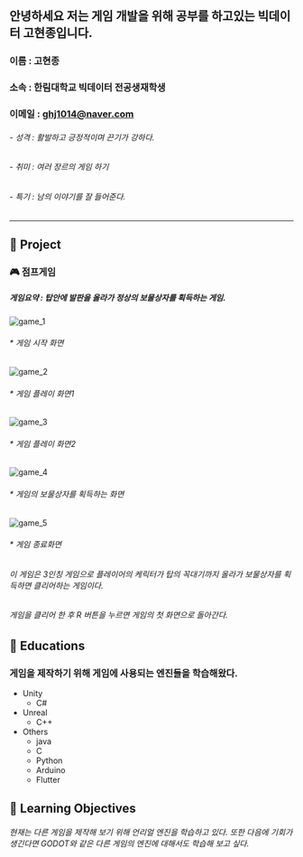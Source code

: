 ## 안녕하세요 저는 게임 개발을 위해 공부를 하고있는 빅데이터 고현종입니다.

### 이름 : 고현종
### 소속 : 한림대학교 빅데이터 전공생재학생
### 이메일 : ghj1014@naver.com

###### - 성격 : 활발하고 긍정적이며 끈기가 강하다.
###### - 취미 : 여러 장르의 게임 하기
###### - 특기 : 남의 이야기를 잘 들어준다.
-----------------------------------------------------------------------
## 🔭 Project 
### :video_game: 점프게임
##### 게임요약 : 탑안에 발판을 올라가 정상의 보물상자를 획득하는 게임.
 ![game_1](https://user-images.githubusercontent.com/115774307/198257166-7ab9d1a0-e593-4cc7-98a0-ea71c6198eea.jpg)
  ###### * 게임 시작 화면
 ![game_2](https://user-images.githubusercontent.com/115774307/198257486-f11f0765-9762-4737-bd0c-27fd3e5933be.jpg)
  ###### * 게임 플레이 화면1
 ![game_3](https://user-images.githubusercontent.com/115774307/198257567-25c5578a-2aa1-4638-9706-c45846e9a742.jpg)
  ###### * 게임 플레이 화면2
 ![game_4](https://user-images.githubusercontent.com/115774307/198257789-75a5c144-9439-4931-83b8-3186ffec8329.jpg)
  ###### * 게임의 보물상자를 획득하는 화면
 ![game_5](https://user-images.githubusercontent.com/115774307/198257880-553f7ed6-94e5-4f44-acc9-5e0d2ef81116.jpg)
  ###### * 게임 종료화면
  
  ###### 이 게임은 3인칭 게임으로 플레이어의 케릭터가 탑의 꼭대기까지 올라가 보물상자를 획득하면 클리어하는 게임이다. 
  ###### 게임을 클리어 한 후 R 버튼을 누르면 게임의 첫 화면으로 돌아간다. 
  
  ## :book: Educations
  ### 게임을 제작하기 위해 게임에 사용되는 엔진들을 학습해왔다.
  * Unity
    - C#
  * Unreal
    - C++
  * Others
    - java
    - C
    - Python
    - Arduino
    - Flutter

## :memo: Learning Objectives
 ###### 현재는 다른 게임을 제작해 보기 위해 언리얼 엔진을 학습하고 있다. 또한 다음에 기회가 생긴다면 GODOT와 같은 다른 게임의 엔진에 대해서도 학습해 보고 싶다.
<!--


- 🔭 I’m currently working on ...
- 🌱 I’m currently learning ...
- 👯 I’m looking to collaborate on ...
- 🤔 I’m looking for help with ...
- 💬 Ask me about ...
- 📫 How to reach me: ...
- 😄 Pronouns: ...
- ⚡ Fun fact: ...
-->
